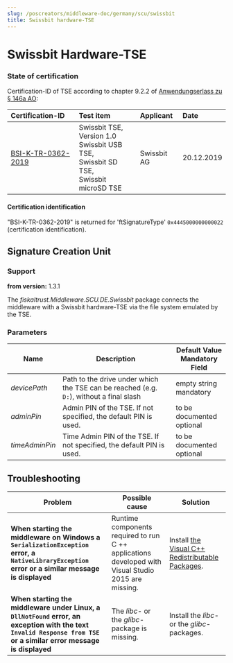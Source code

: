 ```yaml
---
slug: /poscreators/middleware-doc/germany/scu/swissbit
title: Swissbit hardware-TSE
---
```


# Swissbit Hardware-TSE

### State of certification

Certification-ID of TSE according to chapter 9.2.2 of [Anwendungserlass zu § 146a AO](https://docs.fiskaltrust.cloud/doc/productdescription-de-doc/product-service-description/media/2019-06-17-einfuehrung-paragraf-146a-AO-anwendungserlass-zu-paragraf-146a-AO.pdf):

| Certification-ID                                             | Test item                                                    | Applicant   | Date       |
| :----------------------------------------------------------- | :----------------------------------------------------------- | :---------- | :--------- |
| [BSI-K-TR-0362-2019](https://www.bsi.bund.de/SharedDocs/Zertifikate_TR/Technische_Sicherheitseinrichtungen/BSI-K-TR-0362-2019.html) | Swissbit TSE, Version 1.0 <br />Swissbit USB TSE, <br />Swissbit SD TSE, <br />Swissbit microSD TSE | Swissbit AG | 20.12.2019 |

#### Certification identification

"BSI-K-TR-0362-2019" is returned for 'ftSignatureType' `0x4445000000000022` (certification identification). 

## Signature Creation Unit

### Support

**from version:** 1.3.1

The _fiskaltrust.Middleware.SCU.DE.Swissbit_ package connects the middleware with a Swissbit hardware-TSE via the file system emulated by the TSE.

### Parameters

| Name           | Description                                                  | **Default Value**<br />**Mandatory Field** |
| -------------- | ------------------------------------------------------------ | ------------------------------------------ |
| _devicePath_   | Path to the drive under which the TSE can be reached (e.g. ` D: `), without a final slash | empty string<br />mandatory                |
| _adminPin_     | Admin PIN of the TSE. If not specified, the default PIN is used. | to be documented<br />optional             |
| _timeAdminPin_ | Time Admin PIN of the TSE. If not specified, the default PIN is used. | to be documented<br />optional             |

## Troubleshooting

| Problem                                                      | Possible cause                                               | Solution                                                     |
| ------------------------------------------------------------ | ------------------------------------------------------------ | ------------------------------------------------------------ |
| **When starting the middleware on Windows a `SerializationException` error, a` NativeLibraryException` error or a similar message is displayed** | Runtime components required to run C ++ applications developed with Visual Studio 2015 are missing. | Install [the Visual C++ Redistributable Packages](https://www.microsoft.com/de-at/download/details.aspx?id=48145). |
| **When starting the middleware under Linux, a `DllNotFound` error, an exception with the text` Invalid Response from TSE` or a similar error message is displayed** | The _libc_- or the _glibc_-package is missing.               | Install the _libc_- or the _glibc_-packages.                 |